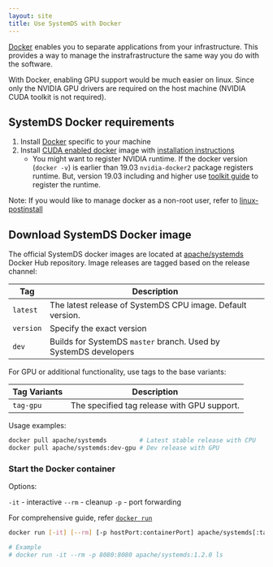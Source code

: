 ```yaml
---
layout: site
title: Use SystemDS with Docker
---
```

<!--
{% comment %}
Licensed to the Apache Software Foundation (ASF) under one or more
contributor license agreements.  See the NOTICE file distributed with
this work for additional information regarding copyright ownership.
The ASF licenses this file to you under the Apache License, Version 2.0
(the "License"); you may not use this file except in compliance with
the License.  You may obtain a copy of the License at

http://www.apache.org/licenses/LICENSE-2.0

Unless required by applicable law or agreed to in writing, software
distributed under the License is distributed on an "AS IS" BASIS,
WITHOUT WARRANTIES OR CONDITIONS OF ANY KIND, either express or implied.
See the License for the specific language governing permissions and
limitations under the License.
{% endcomment %}
-->


[Docker](https://docs.docker.com/get-docker/) enables you to separate applications from
your infrastructure. This provides a way to manage the instrafrastructure the same way
you do with the software.

With Docker, enabling GPU support would be much easier on linux. Since only the NVIDIA
GPU drivers are required on the host machine (NVIDIA CUDA toolkit is not required).

## SystemDS Docker requirements

1. Install [Docker](https://docs.docker.com/get-docker/) specific to your machine
2. Install [CUDA enabled docker](https://github.com/NVIDIA/nvidia-docker) image with
   [installation instructions](https://docs.nvidia.com/datacenter/cloud-native/container-toolkit/install-guide.html#installation-guide)
    - You might want to register NVIDIA runtime. If the docker version (`docker -v`) is earlier than
      19.03 `nvidia-docker2` package registers runtime. But, version 19.03 including and higher
      use [toolkit guide](https://docs.nvidia.com/datacenter/cloud-native/container-toolkit/user-guide.html)
      to register the runtime.


Note: If you would like to manage docker as a non-root user, refer to
[linux-postinstall](https://docs.docker.com/engine/install/linux-postinstall/)

## Download SystemDS Docker image

The official SystemDS docker images are located at [apache/systemds](https://hub.docker.com/r/apache/systemds)
Docker Hub repository. Image releases are tagged based on the release channel:

| Tag | Description |
| --- | --- |
| `latest` | The latest release of SystemDS CPU image. Default version. |
| `version` | Specify the exact version |
| `dev` | Builds for SystemDS `master` branch. Used by SystemDS developers |

For GPU or additional functionality, use tags to the base variants:

| Tag Variants | Description |
| --- | --- |
| `tag-gpu` | The specified tag release with GPU support. |

Usage examples:

```sh
docker pull apache/systemds         # Latest stable release with CPU
docker pull apache/systemds:dev-gpu # Dev release with GPU
```

### Start the Docker container


Options:

`-it` - interactive
`--rm` - cleanup
`-p` - port forwarding

For comprehensive guide, refer [`docker run`](https://docs.docker.com/engine/reference/run/)

```sh
docker run [-it] [--rm] [-p hostPort:containerPort] apache/systemds[:tag} [command]

# Example
# docker run -it --rm -p 8080:8080 apache/systemds:1.2.0 ls
```
